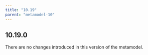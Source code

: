 ```yaml
---
title: "10.19"
parent: "metamodel-10"
---
```


## 10.19.0

There are no changes introduced in this version of the metamodel.
